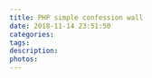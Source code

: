 ```yaml
---
title: PHP simple confession wall
date: 2018-11-14 23:51:50
categories:
tags:
description:
photos:
---
```

